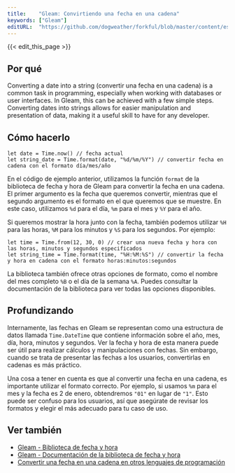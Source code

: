 ```yaml
---
title:    "Gleam: Convirtiendo una fecha en una cadena"
keywords: ["Gleam"]
editURL:  "https://github.com/dogweather/forkful/blob/master/content/es/gleam/converting-a-date-into-a-string.md"
---
```


{{< edit_this_page >}}

## Por qué

Converting a date into a string (convertir una fecha en una cadena) is a common task in programming, especially when working with databases or user interfaces. In Gleam, this can be achieved with a few simple steps. Converting dates into strings allows for easier manipulation and presentation of data, making it a useful skill to have for any developer.

## Cómo hacerlo

```Gleam
let date = Time.now() // fecha actual
let string_date = Time.format(date, "%d/%m/%Y") // convertir fecha en cadena con el formato día/mes/año
```

En el código de ejemplo anterior, utilizamos la función `format` de la biblioteca de fecha y hora de Gleam para convertir la fecha en una cadena. El primer argumento es la fecha que queremos convertir, mientras que el segundo argumento es el formato en el que queremos que se muestre. En este caso, utilizamos `%d` para el día, `%m` para el mes y `%Y` para el año. 

Si queremos mostrar la hora junto con la fecha, también podemos utilizar `%H` para las horas, `%M` para los minutos y `%S` para los segundos. Por ejemplo:

```Gleam
let time = Time.from(12, 30, 0) // crear una nueva fecha y hora con las horas, minutos y segundos especificados
let string_time = Time.format(time, "%H:%M:%S") // convertir la fecha y hora en cadena con el formato horas:minutos:segundos
```

La biblioteca también ofrece otras opciones de formato, como el nombre del mes completo `%B` o el día de la semana `%A`. Puedes consultar la documentación de la biblioteca para ver todas las opciones disponibles.

## Profundizando

Internamente, las fechas en Gleam se representan como una estructura de datos llamada `Time.DateTime` que contiene información sobre el año, mes, día, hora, minutos y segundos. Ver la fecha y hora de esta manera puede ser útil para realizar cálculos y manipulaciones con fechas. Sin embargo, cuando se trata de presentar las fechas a los usuarios, convertirlas en cadenas es más práctico.

Una cosa a tener en cuenta es que al convertir una fecha en una cadena, es importante utilizar el formato correcto. Por ejemplo, si usamos `%m` para el mes y la fecha es 2 de enero, obtendremos `"01"` en lugar de `"1"`. Esto puede ser confuso para los usuarios, así que asegúrate de revisar los formatos y elegir el más adecuado para tu caso de uso.

## Ver también

- [Gleam - Biblioteca de fecha y hora](https://gleam.run/modules/time)
- [Gleam - Documentación de la biblioteca de fecha y hora](https://gleam.run/modules/time#to_string)
- [Convertir una fecha en una cadena en otros lenguajes de programación](https://www.programacion.com.py/escritorio/python/convertir-fecha-en-cadena-python)